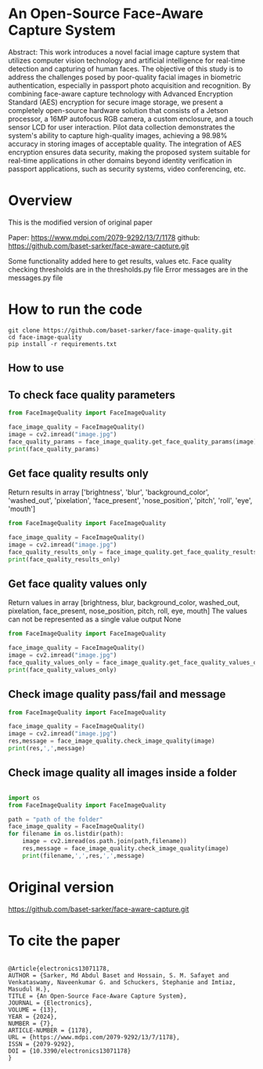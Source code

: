 # An Open-Source Face-Aware Capture System
Abstract: This work introduces a novel facial image capture system that utilizes computer vision technology and artificial intelligence for real-time detection and capturing of human faces. The objective of this study is to address the challenges posed by poor-quality facial images in biometric authentication, especially in passport photo acquisition and recognition. By combining face-aware capture technology with Advanced Encryption Standard (AES) encryption for secure image storage, we present a completely open-source hardware solution that consists of a Jetson processor, a 16MP autofocus RGB camera, a custom enclosure, and a touch sensor LCD for user interaction. Pilot data collection demonstrates the system's ability to capture high-quality images, achieving a 98.98% accuracy in storing images of acceptable quality. The integration of AES encryption ensures data security, making the proposed system suitable for real-time applications in other domains beyond identity verification in passport applications, such as security systems, video conferencing, etc.

<!-- ![Alt text](asset/face_aware.png) -->

# Overview
This is the modified version of original paper

Paper: https://www.mdpi.com/2079-9292/13/7/1178
github: https://github.com/baset-sarker/face-aware-capture.git 

Some functionality added here to get results, values etc.
Face quality checking thresholds are in the thresholds.py file
Error messages are in the messages.py file


# How to run the code
```console
git clone https://github.com/baset-sarker/face-image-quality.git
cd face-image-quality
pip install -r requirements.txt
```

## How to use
## To check face quality parameters
```python
from FaceImageQuality import FaceImageQuality

face_image_quality = FaceImageQuality()
image = cv2.imread("image.jpg")
face_quality_params = face_image_quality.get_face_quality_params(image)
print(face_quality_params)
``` 

## Get face quality results only
Return results in array
['brightness', 'blur', 'background_color', 'washed_out', 'pixelation', 'face_present', 'nose_position', 'pitch', 'roll', 'eye', 'mouth']
```python 
from FaceImageQuality import FaceImageQuality

face_image_quality = FaceImageQuality()
image = cv2.imread("image.jpg")
face_quality_results_only = face_image_quality.get_face_quality_results_only(image)
print(face_quality_results_only)
```


## Get face quality values only
Return values in array
[brightness, blur, background_color, washed_out, pixelation, face_present, nose_position, pitch, roll, eye, mouth]
The values can not be represented as a single value output None

```python
from FaceImageQuality import FaceImageQuality

face_image_quality = FaceImageQuality()
image = cv2.imread("image.jpg")
face_quality_values_only = face_image_quality.get_face_quality_values_only(image)
print(face_quality_values_only)
```


## Check image quality pass/fail and message
```python
from FaceImageQuality import FaceImageQuality

face_image_quality = FaceImageQuality()
image = cv2.imread("image.jpg")
res,message = face_image_quality.check_image_quality(image)
print(res,',',message)
```


## Check image quality all images inside a folder
```python

import os
from FaceImageQuality import FaceImageQuality

path = "path of the folder"
face_image_quality = FaceImageQuality()
for filename in os.listdir(path):
    image = cv2.imread(os.path.join(path,filename))
    res,message = face_image_quality.check_image_quality(image)
    print(filename,',',res,',',message)
```

# Original version
https://github.com/baset-sarker/face-aware-capture.git

# To cite the paper
```console

@Article{electronics13071178,
AUTHOR = {Sarker, Md Abdul Baset and Hossain, S. M. Safayet and Venkataswamy, Naveenkumar G. and Schuckers, Stephanie and Imtiaz, Masudul H.},
TITLE = {An Open-Source Face-Aware Capture System},
JOURNAL = {Electronics},
VOLUME = {13},
YEAR = {2024},
NUMBER = {7},
ARTICLE-NUMBER = {1178},
URL = {https://www.mdpi.com/2079-9292/13/7/1178},
ISSN = {2079-9292},
DOI = {10.3390/electronics13071178}
}
```






